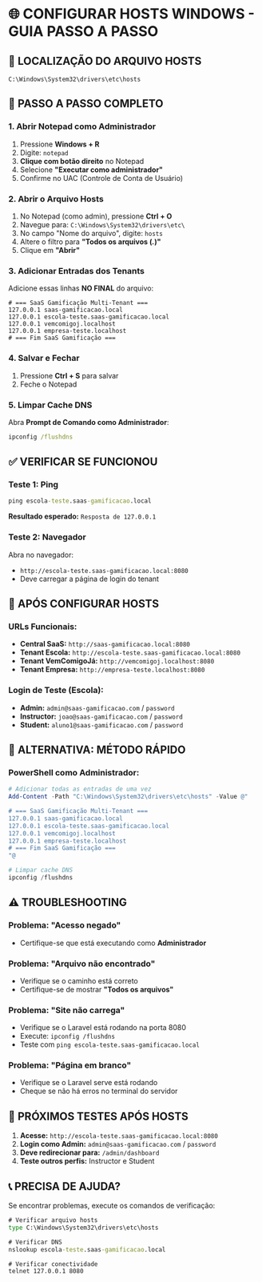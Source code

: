 # 🌐 CONFIGURAR HOSTS WINDOWS - GUIA PASSO A PASSO

## 📍 **LOCALIZAÇÃO DO ARQUIVO HOSTS**
```
C:\Windows\System32\drivers\etc\hosts
```

## 🔧 **PASSO A PASSO COMPLETO**

### **1. Abrir Notepad como Administrador**
1. Pressione **Windows + R**
2. Digite: `notepad`
3. **Clique com botão direito** no Notepad
4. Selecione **"Executar como administrador"**
5. Confirme no UAC (Controle de Conta de Usuário)

### **2. Abrir o Arquivo Hosts**
1. No Notepad (como admin), pressione **Ctrl + O**
2. Navegue para: `C:\Windows\System32\drivers\etc\`
3. No campo "Nome do arquivo", digite: `hosts`
4. Altere o filtro para **"Todos os arquivos (*.*)"**
5. Clique em **"Abrir"**

### **3. Adicionar Entradas dos Tenants**
Adicione essas linhas **NO FINAL** do arquivo:

```hosts
# === SaaS Gamificação Multi-Tenant ===
127.0.0.1 saas-gamificacao.local
127.0.0.1 escola-teste.saas-gamificacao.local
127.0.0.1 vemcomigoj.localhost
127.0.0.1 empresa-teste.localhost
# === Fim SaaS Gamificação ===
```

### **4. Salvar e Fechar**
1. Pressione **Ctrl + S** para salvar
2. Feche o Notepad

### **5. Limpar Cache DNS**
Abra **Prompt de Comando como Administrador**:
```cmd
ipconfig /flushdns
```

## ✅ **VERIFICAR SE FUNCIONOU**

### **Teste 1: Ping**
```cmd
ping escola-teste.saas-gamificacao.local
```
**Resultado esperado:** `Resposta de 127.0.0.1`

### **Teste 2: Navegador**
Abra no navegador:
- `http://escola-teste.saas-gamificacao.local:8080`
- Deve carregar a página de login do tenant

## 🚀 **APÓS CONFIGURAR HOSTS**

### **URLs Funcionais:**
- **Central SaaS:** `http://saas-gamificacao.local:8080`
- **Tenant Escola:** `http://escola-teste.saas-gamificacao.local:8080`
- **Tenant VemComigoJá:** `http://vemcomigoj.localhost:8080`
- **Tenant Empresa:** `http://empresa-teste.localhost:8080`

### **Login de Teste (Escola):**
- **Admin:** `admin@saas-gamificacao.com` / `password`
- **Instructor:** `joao@saas-gamificacao.com` / `password`
- **Student:** `aluno1@saas-gamificacao.com` / `password`

## 🔄 **ALTERNATIVA: MÉTODO RÁPIDO**

### **PowerShell como Administrador:**
```powershell
# Adicionar todas as entradas de uma vez
Add-Content -Path "C:\Windows\System32\drivers\etc\hosts" -Value @"

# === SaaS Gamificação Multi-Tenant ===
127.0.0.1 saas-gamificacao.local
127.0.0.1 escola-teste.saas-gamificacao.local
127.0.0.1 vemcomigoj.localhost
127.0.0.1 empresa-teste.localhost
# === Fim SaaS Gamificação ===
"@

# Limpar cache DNS
ipconfig /flushdns
```

## ⚠️ **TROUBLESHOOTING**

### **Problema: "Acesso negado"**
- Certifique-se que está executando como **Administrador**

### **Problema: "Arquivo não encontrado"**
- Verifique se o caminho está correto
- Certifique-se de mostrar **"Todos os arquivos"**

### **Problema: "Site não carrega"**
- Verifique se o Laravel está rodando na porta 8080
- Execute: `ipconfig /flushdns`
- Teste com `ping escola-teste.saas-gamificacao.local`

### **Problema: "Página em branco"**
- Verifique se o Laravel serve está rodando
- Cheque se não há erros no terminal do servidor

## 🎯 **PRÓXIMOS TESTES APÓS HOSTS**

1. **Acesse:** `http://escola-teste.saas-gamificacao.local:8080`
2. **Login como Admin:** `admin@saas-gamificacao.com` / `password`
3. **Deve redirecionar para:** `/admin/dashboard`
4. **Teste outros perfis:** Instructor e Student

## 📞 **PRECISA DE AJUDA?**

Se encontrar problemas, execute os comandos de verificação:
```cmd
# Verificar arquivo hosts
type C:\Windows\System32\drivers\etc\hosts

# Verificar DNS
nslookup escola-teste.saas-gamificacao.local

# Verificar conectividade
telnet 127.0.0.1 8080
```
